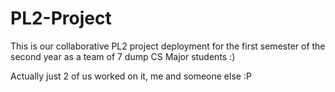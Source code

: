 # PL2-Project
This is our collaborative PL2 project deployment for the first semester of the second year as a team of 7 dump CS Major students :)


Actually just 2 of us worked on it, me and someone else :P
